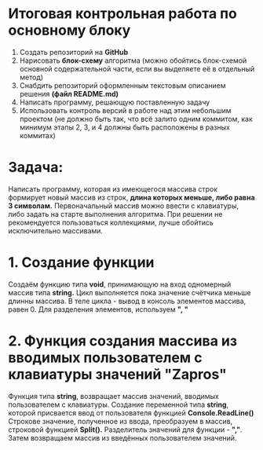# **Итоговая контрольная работа по основному блоку**
1. Создать репозиторий на **GitHub**
2. Нарисовать **блок-схему** алгоритма (можно обойтись блок-схемой основной содержательной части, если вы выделяете её в отдельный метод)
3. Снабдить репозиторий оформленным текстовым описанием решения **(файл README.md)**
4. Написать программу, решающую поставленную задачу
5. Использовать контроль версий в работе над этим небольшим проектом (не должно быть так, что всё залито одним коммитом, как минимум этапы 2, 3, и 4 должны быть расположены в разных коммитах)

# **Задача:**
Написать программу, которая из имеющегося массива строк формирует новый массив из строк, **длина которых меньше, либо равна 3 символам.** Первоначальный массив можно ввести с клавиатуры, либо задать на старте выполнения алгоритма. При решении не рекомендуется пользоваться коллекциями, лучше обойтись исключительно массивами.

# 1. Создание функции
Создаём функцию типа **void**, принимающую на вход одномерный массив типа **string.** Цикл выполняется пока значение счётчика меньше длинны массива. В теле цикла - вывод в консоль элементов массива, равен 0. Для разделения элементов, используем **", "**

# 2. Функция создания массива из вводимых пользователем с клавиатуры значений **"Zapros"**
Функция типа **string**, возвращает массив значений, вводимых пользователем с клавиатуры.
Создание переменной типа **string**, которой присвается ввод от пользователя функцией **Console.ReadLine()**
Строкове значение, полученное из ввода, преобразуем в массив, строковой функцией **Split().** Разделитель значений для функции - **","**.
Затем возвращаем массив из введённых пользователем значений.